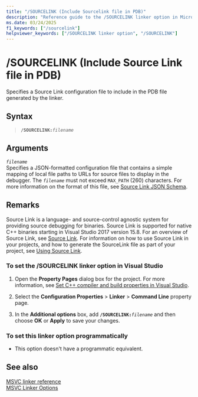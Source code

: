 ```yaml
---
title: "/SOURCELINK (Include Sourcelink file in PDB)"
description: "Reference guide to the /SOURCELINK linker option in Microsoft C++."
ms.date: 03/24/2025
f1_keywords: ["/sourcelink"]
helpviewer_keywords: ["/SOURCELINK linker option", "/SOURCELINK"]
---
```

# /SOURCELINK (Include Source Link file in PDB)

Specifies a Source Link configuration file to include in the PDB file generated by the linker.

## Syntax

> **`/SOURCELINK:`**_`filename`_

## Arguments

*`filename`*\
Specifies a JSON-formatted configuration file that contains a simple mapping of local file paths to URLs for source files to display in the debugger. The *`filename`* must not exceed `MAX_PATH` (260) characters. For more information on the format of this file, see [Source Link JSON Schema](https://github.com/dotnet/designs/blob/main/accepted/2020/diagnostics/source-link.md#source-link-json-schema).

## Remarks

Source Link is a language- and source-control agnostic system for providing source debugging for binaries. Source Link is supported for native C++ binaries starting in Visual Studio 2017 version 15.8. For an overview of Source Link, see [Source Link](https://github.com/dotnet/designs/blob/main/accepted/2020/diagnostics/source-link.md). For information on how to use Source Link in your projects, and how to generate the SourceLink file as part of your project, see [Using Source Link](https://github.com/dotnet/sourcelink#using-source-link-in-c-projects).

### To set the /SOURCELINK linker option in Visual Studio

1. Open the **Property Pages** dialog box for the project. For more information, see [Set C++ compiler and build properties in Visual Studio](../working-with-project-properties.md).

1. Select the **Configuration Properties** > **Linker** > **Command Line** property page.

1. In the **Additional options** box, add **`/SOURCELINK:`**_`filename`_ and then choose **OK** or **Apply** to save your changes.

### To set this linker option programmatically

- This option doesn't have a programmatic equivalent.

## See also

[MSVC linker reference](linking.md)\
[MSVC Linker Options](linker-options.md)
